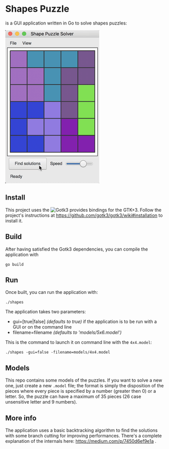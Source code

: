 # Shapes Puzzle
is a GUI application written in Go to solve shapes puzzles:

![Shapes Puzzle Application](https://raw.githubusercontent.com/andreaiacono/andreaiacono.github.io/master/img/goshapes.gif)

## Install
This project uses the ![Gotk3](https://github.com/gotk3/gotk3) provides bindings for the GTK+3. Follow the project's instructions at https://github.com/gotk3/gotk3/wiki#installation to install it.  

## Build
After having satisfied the Gotk3 dependencies, you can compile the application with
```
go build
``` 
## Run
Once built, you can run the application with:
```
./shapes
```

The application takes two parameters:
* gui=[true|false] _(defaults to true)_ if the application is to be run with a GUI or on the command line
* filename=filename _(defaults to 'models/5x6.model')_

This is the command to launch it on command line with the `4x4.model`:
```
./shapes -gui=false -filename=models/4x4.model 
```

## Models
This repo contains some models of the puzzles. If you want to solve a new one, just create a new `.model` file; the format is simply the disposition of the pieces where every piece is specified by a number (greater then 0) or a letter. So, the puzzle can have a maximum of 35 pieces (26 case unsensitive letter and 9 numbers).

## More info
The application uses a basic backtracking algorithm to find the solutions with some branch cutting for improving performances. There's a complete explanation of the internals here: https://medium.com/p/7450d6ef9e1a .


